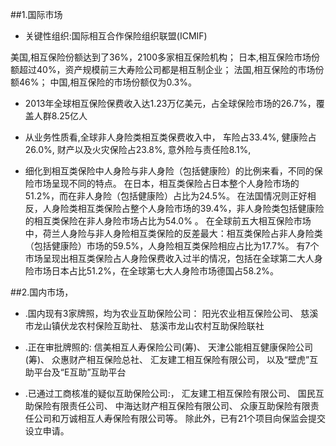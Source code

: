 ##1.国际市场

- 关键性组织:国际相互合作保险组织联盟(ICMIF)

美国,相互保险份额达到了36%，2100多家相互保险机构；
日本,相互保险市场份额超过40%，资产规模前三大寿险公司都是相互制企业；
法国,相互保险的市场份额46%；
中国,相互保险的市场份额仅为0.3%。

- 2013年全球相互保险保费收入达1.23万亿美元，占全球保险市场的26.7%，覆盖人群8.25亿人

- 从业务性质看,全球非人身险类相互类保费收入中，
车险占33.4%,
健康险占26.0%,
财产以及火灾保险占23.8%,
意外险与责任险8.1%,

- 细化到相互类保险中人身险与非人身险（包括健康险）的比例来看，不同的保险市场呈现不同的特点。
在日本，相互类保险占日本整个人身险市场的51.2%，而在非人身险（包括健康险）占比为24.5%。
在法国情况则正好相反，人身险类相互类保险占整个人身险市场的39.4%，非人身险类包括健康险的相互类保险在非人身险市场占比为54.0%
。
在全球前五大相互保险市场中，荷兰人身险与非人身险相互类保险的反差最大：相互类保险占非人身险类（包括健康险）市场的59.5%，人身险相互类保险相应占比为17.7%。
有7个市场呈现出相互类保险占人身险保费收入过半的情况，包括在全球第二大人身险市场日本占比51.2%，在全球第七大人身险市场德国占58.2%。

##2.国内市场，
- .国内现有3家牌照，均为农业互助保险公司：
阳光农业相互保险公司、
慈溪市龙山镇伏龙农村保险互助社、
慈溪市龙山农村互助保险联社

- .正在审批牌照的:
信美相互人寿保险公司(筹)、
天津公能相互健康保险公司(筹)、
众惠财产相互保险总社、
汇友建工相互保险有限公司，
以及“壁虎”互助平台及“E互助”互助平台

- .已通过工商核准的疑似互助保险公司:，
汇友建工相互保险有限公司、
国民互助保险有限责任公司、
中海达财产相互保险有限公司、
众康互助保险有限责任公司和万诚相互人寿保险有限公司等。
除此外，已有21个项目向保监会提交设立申请。
